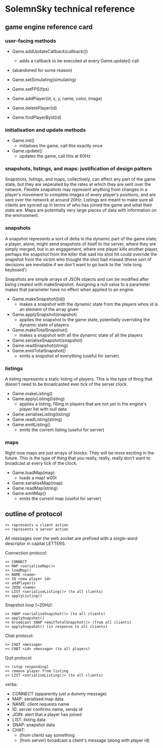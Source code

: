 # SolemnSky technical reference 

## game engine reference card

### user-facing methods
 - Game.addUpdateCallback(callback())
   - adds a callback to be executed at every Game.update() call 
 - (abandoned for some reason)
 - Game.setSimulating(simulating)
 - Game.setFPS(fps)

 - Game.addPlayer(id, x, y, name, color, image)
 - Game.deletePlayer(id)
 - Game.findPlayerById(id)

### initialisation and update methods
 - Game.init()
   - initialises the game, call this exactly once
 - Game.update()
   - updates the game, call this at 60Hz

### snapshots, listings, and maps: justification of design pattern
  Snapshots, listings, and maps, collectively, can affect any part of the game state, but they are seperated by the rates at which they are sent over the network. Flexible snapshots may represent anything from changes in a player's movement to complete images of every player's positions, and are sent over the network at around 20Hz. Listings are meant to make sure all clients are synced up in terms of who has joined the game and what their stats are. Maps are potentially very large pieces of data with information on the environment.

### snapshots
  A snapshot represents a sort of delta in the dynamic part of the game state; a player, alone, might send snapshots of itself to the server, where they are simply merged, but in an engagement, where one player kills another player, perhaps the snapshot from the killer that said his shot hit could override the snapshot from the victim who thought the shot had missed (these sort of decisions are inevitable if we don't want to go back to the 'mile long keyboard')

  Snapshots are simple arrays of JSON objects and can be modified after being created with makeSnapshot. Assigning a null value to a parameter makes that parameter have no effect when applied to an engine.

 - Game.makeSnapshot([id])
   - makes a snapshot with the dynamic state from the players whos id is an element of the array given
 - Game.applySnapshot(snapshot)
   - applies the snapshot to the game state, potentially overriding the dynamic state of players 
 - Game.makeTotalSnapshot()
   - makes a snapshot with all the dynamic state of all the players
 - Game.serialiseSnapshot(snapshot)
 - Game.readSnapshot(string)
 - Game.emitTotalSnapshot()
   - emits a snapshot of everything (useful for server)

### listings
  A listing represents a static listing of players.  This is the type of thing that doesn't need to be broadcasted ever tick of the server clock.
	
 - Game.makeListing()
 - Game.applyListing(listing)
   - applies a listing, filling in players that are not yet in the engine's player list with null data
 - Game.serialiseListing(listing)
 - Game.readListing(string)
 - Game.emitListing()
   - emits the current listing (useful for server)

### maps
  Right now maps are just arrays of blocks. They will be more exciting in the future. This is the type of thing that you really, really, really don't want to broadcast at every tick of the clock.

 - Game.loadMap(map)
   - loads a map! w00t
 - Game.serialiseMap(map)
 - Game.readMap(string)
 - Game.emitMap()
   - emits the current map (useful for server)

## outline of protocol

    >> represents a client action
    << represents a server action

All messages over the web socket are prefixed with a single-word descriptor in capital LETTERS.

Connection protocol:

    >> CONNECT
    << MAP <serialiseMap()>
    >> loadMap()
    >> NAME <name>
    << ID <new player id>
    << addPlayer()
    << JOIN <name>
    << LIST <serialiseListing()> (to all clients)
    >> applyListing()

Snapshot loop (~20Hz):

    >> SNAP <serialiseSnapshot()> (to all clients)
    << applySnapshot()
    << broadcast SNAP <emitTotalSnapshot()> (from all clients)
    >> applySnapshot() (in response to all clients)

Chat protocol:

    >> CHAT <message>
    << CHAT <id> <message> (to all players)

Quit protocol:

    >> (stop responding)
    << remove player from listing
    << LIST <serialiseListing()> (to all clients)

verbs:
 - CONNECT (apparently just a dummy message)
 - MAP: serialised map data
 - NAME: client requests name
 - ID: server confirms name, sends id
 - JOIN: alert that a player has joined
 - LIST: listing data 
 - SNAP: snapshot data
 - CHAT: 
   - (from client) say something
   - (from server) broadcast a client's message (along with player id)
